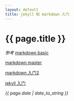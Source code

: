 ```yaml
---
layout: default
title: jekyll 和 markdown 入门
---
```

<h1> {{ page.title }} </h1>

*参考*
[markdown basic](https://help.github.com/articles/markdown-basics/)

[markdown master](https://guides.github.com/features/mastering-markdown/)

[markdown 入门2](http://www.jianshu.com/p/q81RER)

[jekyll 入门](http://trefoil.github.io/2013/10/05/jekyll.html)

*{{ page.date | date_to_string }}*
